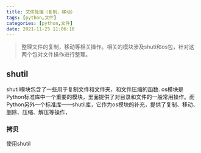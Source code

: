 ```yaml
---
title: 文件处理（复制，移动）
tags: [python,文件]
categories: [python,文件]
date: 2021-11-25 11:06:10
---
```


> 整理文件的复制，移动等相关操作。相关的模块涉及shuti和os包，针对这两个包对文件操作进行整理。

## shutil
shutil模块包含了一些用于复制文件和文件夹，和文件压缩的函数. 
os模块是Python标准库中一个重要的模块，里面提供了对目录和文件的一般常用操作。而Python另外一个标准库——shutil库，它作为os模块的补充，提供了复制、移动、删除、压缩、解压等操作，

### 拷贝

使用shutil
```python

```

